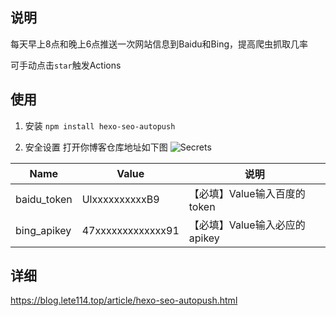 ## 说明
每天早上8点和晚上6点推送一次网站信息到Baidu和Bing，提高爬虫抓取几率

可手动点击`star`触发Actions

## 使用
1. 安装
`npm install hexo-seo-autopush` 

2. 安全设置
打开你博客仓库地址如下图
![Secrets](https://cdn.jsdelivr.net/gh/lete114/CDN2@latest/img/Hexo-SEO-AutoPush/Secrets.png)

Name | Value | 说明
--- | ------ | ------
baidu_token | UlxxxxxxxxxxB9 | 【必填】Value输入百度的token
bing_apikey  | 47xxxxxxxxxxxxx91 | 【必填】Value输入必应的apikey

## 详细

https://blog.lete114.top/article/hexo-seo-autopush.html
